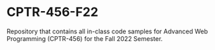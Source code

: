 # CPTR-456-F22
Repository that contains all in-class code samples for Advanced Web Programming (CPTR-456) for the Fall 2022 Semester.
